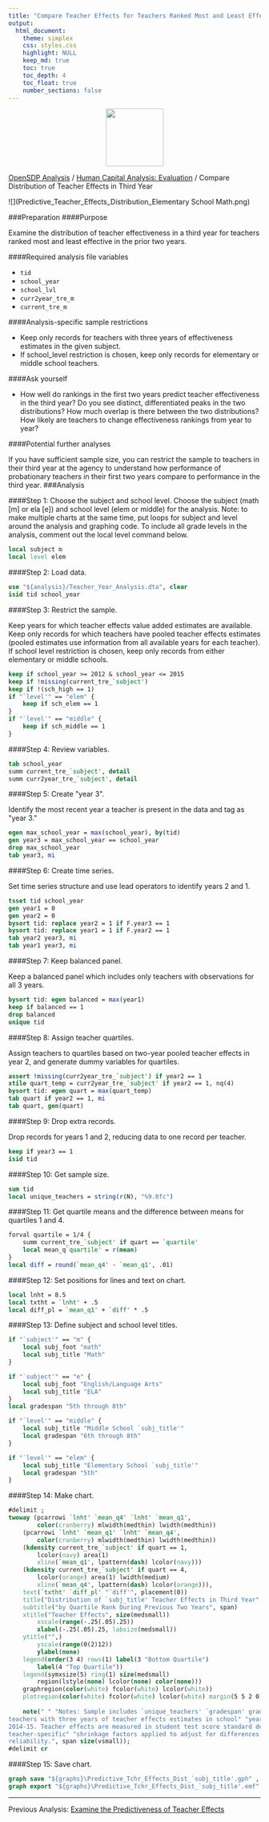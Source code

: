 ```yaml
---
title: "Compare Teacher Effects for Teachers Ranked Most and Least Effective in the Prior Two Years"
output: 
  html_document:
    theme: simplex
    css: styles.css
    highlight: NULL
    keep_md: true
    toc: true
    toc_depth: 4
    toc_float: true
    number_sections: false
---
```






<div class="navbar navbar-default navbar-fixed-top" id="logo">
<div class="container">
<img src="OpenSDP-Banner_crimson.jpg" style="display: block; margin: 0 auto; height: 115px;">
</div>
</div>

[OpenSDP Analysis](http://opensdp.github.io/analysis) / [Human Capital Analysis: Evaluation](Human_Capital_Analysis_Evaluation.html) / Compare Distribution of Teacher Effects in Third Year

![](Predictive_Teacher_Effects_Distribution_Elementary School Math.png)

###Preparation
####Purpose

Examine the distribution of teacher effectiveness in a third year for teachers ranked most and least effective in the prior two years. 

####Required analysis file variables

 - `tid`
 - `school_year`
 - `school_lvl`
 - `curr2year_tre_m`
 - `current_tre_m`


####Analysis-specific sample restrictions

 - Keep only records for teachers with three years of effectiveness estimates in the given subject.  
 - If school_level restriction is chosen, keep only records for elementary or middle school teachers. 
 
 
####Ask yourself
 
- How well do rankings in the first two years predict teacher effectiveness in the third year? Do you see distinct, differentiated peaks in the two distributions? How much overlap is there between the two distributions? How likely are teachers to change effectiveness rankings from year to year?
 
####Potential further analyses

If you have sufficient sample size, you can restrict the sample to teachers in their third year at the agency to understand how performance of probationary teachers in their first two years compare to performance in the third year. 
###Analysis

####Step 1: Choose the subject and school level. 
Choose the subject (math [m] or ela [e]) and school level (elem or middle) for the analysis. Note: to make multiple charts at the same time, put loops for subject and level around the analysis and graphing code. To include all grade levels in the analysis, comment out the local level command below.


```stata
local subject m
local level elem
```

####Step 2: Load data.


```stata
use "${analysis}/Teacher_Year_Analysis.dta", clear
isid tid school_year
```

####Step 3: Restrict the sample.

Keep years for which teacher effects value added estimates are available. Keep only records for which teachers have pooled teacher effects estimates (pooled estimates use information from all available years for each teacher). If school level restriction is chosen, keep only records from either elementary or middle schools.


```stata
keep if school_year >= 2012 & school_year <= 2015
keep if !missing(current_tre_`subject')
keep if !(sch_high == 1)
if "`level'" == "elem" {	
	keep if sch_elem == 1
}
if "`level'" == "middle" {
	keep if sch_middle == 1
}
```

####Step 4: Review variables.


```stata
tab school_year
summ current_tre_`subject', detail 
summ curr2year_tre_`subject', detail
```


####Step 5: Create "year 3".

Identify the most recent year a teacher is present in the data and tag as "year 3."


```stata
egen max_school_year = max(school_year), by(tid)
gen year3 = max_school_year == school_year
drop max_school_year
tab year3, mi
```

####Step 6: Create time series. 

Set time series structure and use lead operators to identify years 2 and 1. 


```stata
tsset tid school_year	
gen year1 = 0
gen year2 = 0
bysort tid: replace year2 = 1 if F.year3 == 1
bysort tid: replace year1 = 1 if F.year2 == 1
tab year2 year3, mi
tab year1 year3, mi
```

####Step 7: Keep balanced panel. 

Keep a balanced panel which includes only teachers with observations for all 3 years.


```stata
bysort tid: egen balanced = max(year1)
keep if balanced == 1
drop balanced
unique tid
```

####Step 8: Assign teacher quartiles. 

Assign teachers to quartiles based on two-year pooled teacher effects in year 2, and generate dummy variables for quartiles.


```stata
assert !missing(curr2year_tre_`subject') if year2 == 1
xtile quart_temp = curr2year_tre_`subject' if year2 == 1, nq(4)
bysort tid: egen quart = max(quart_temp)
tab quart if year2 == 1, mi
tab quart, gen(quart)
```

####Step 9: Drop extra records.

Drop records for years 1 and 2, reducing data to one record per teacher.


```stata
keep if year3 == 1
isid tid
```

####Step 10: Get sample size. 


```stata
sum tid
local unique_teachers = string(r(N), "%9.0fc")
```

####Step 11: Get quartile means and the difference between means for quartiles 1 and 4. 


```stata
forval quartile = 1/4 {
	summ current_tre_`subject' if quart == `quartile' 
	local mean_q`quartile' = r(mean)
}
local diff = round(`mean_q4' - `mean_q1', .01)
```

####Step 12: Set positions for lines and text on chart. 


```stata
local lnht = 8.5
local txtht = `lnht' + .5
local diff_pl = `mean_q1' + `diff' * .5
```

####Step 13: Define subject and school level titles.

```stata
if "`subject'" == "m" {
	local subj_foot "math"
	local subj_title "Math"
}

if "`subject'" == "e" {
	local subj_foot "English/Language Arts"
	local subj_title "ELA"
}
local gradespan "5th through 8th"

if "`level'" == "middle" {
	local subj_title "Middle School `subj_title'"
	local gradespan "6th through 8th"
}

if "`level'" == "elem" {
	local subj_title "Elementary School `subj_title'"
	local gradespan "5th"
}	
```

####Step 14: Make chart.

```stata
#delimit ;
twoway (pcarrowi `lnht' `mean_q4' `lnht' `mean_q1',
		color(cranberry) mlwidth(medthin) lwidth(medthin))
	(pcarrowi `lnht' `mean_q1' `lnht' `mean_q4',
		color(cranberry) mlwidth(medthin) lwidth(medthin))
	(kdensity current_tre_`subject' if quart == 1, 
		lcolor(navy) area(1) 
		xline(`mean_q1', lpattern(dash) lcolor(navy))) 	
	(kdensity current_tre_`subject' if quart == 4, 
		lcolor(orange) area(1) lwidth(medium)
		xline(`mean_q4', lpattern(dash) lcolor(orange))),
	text(`txtht' `diff_pl' "`diff'", placement(0))
	title("Distribution of `subj_title' Teacher Effects in Third Year", span)
	subtitle("by Quartile Rank During Previous Two Years", span)
	xtitle("Teacher Effects", size(medsmall))
		xscale(range(-.25(.05).25))
		xlabel(-.25(.05).25, labsize(medsmall))
	ytitle("",) 
		yscale(range(0(2)12)) 
		ylabel(none)
	legend(order(3 4) rows(1) label(3 "Bottom Quartile") 
		label(4 "Top Quartile"))
	legend(symxsize(5) ring(1) size(medsmall)
		region(lstyle(none) lcolor(none) color(none))) 
	graphregion(color(white) fcolor(white) lcolor(white))
	plotregion(color(white) fcolor(white) lcolor(white) margin(5 5 2 0))
	
	note(" " "Notes: Sample includes `unique_teachers' `gradespan' grade `subj_foot'
teachers with three years of teacher effects estimates in school" "years 2011-12 through
2014-15. Teacher effects are measured in student test score standard deviations, with
teacher-specific" "shrinkage factors applied to adjust for differences in sample
reliability.", span size(vsmall));
#delimit cr
```

####Step 15: Save chart.

```stata
graph save "${graphs}\Predictive_Tchr_Effects_Dist_`subj_title'.gph" , replace
graph export "${graphs}\Predictive_Tchr_Effects_Dist_`subj_title'.emf" , replace
```



---

Previous Analysis: [Examine the Predictiveness of Teacher Effects](Predictive_Teacher_Effects_Average.html)
